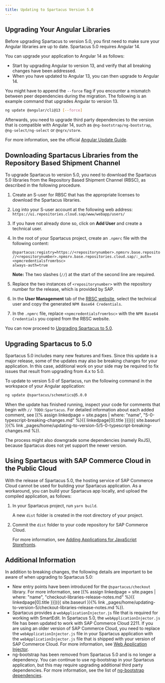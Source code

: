 ```yaml
---
title: Updating to Spartacus Version 5.0
---
```


## Upgrading Your Angular Libraries

Before upgrading Spartacus to version 5.0, you first need to make sure your Angular libraries are up to date. Spartacus 5.0 requires Angular 14.

You can upgrade your application to Angular 14 as follows:

- Start by upgrading Angular to version 13, and verify that all breaking changes have been addressed.
- When you have updated to Angular 13, you can then upgrade to Angular 14.

You might have to append the `--force` flag if you encounter a mismatch between peer dependencies during the migration. The following is an example command that upgrades Angular to version 13.

```bash
ng update @angular/cli@13 [--force]
```

Afterwards, you need to upgrade third party dependencies to the version that is compatible with Angular 14, such as `@ng-bootstrap/ng-bootstrap`, `@ng-select/ng-select` or `@ngrx/store`.

For more information, see the official [Angular Update Guide](https://update.angular.io/).

## Downloading Spartacus Libraries from the Repository Based Shipment Channel

To upgrade Spartacus to version 5.0, you need to download the Spartacus 5.0 libraries from the Repository Based Shipment Channel (RBSC), as described in the following procedure.

1. Create an S-user for RBSC that has the appropriate licenses to download the Spartacus libraries.
1. Log into your S-user account at the following web address: `https://ui.repositories.cloud.sap/www/webapp/users/`
1. If you have not already done so, click on **Add User** and create a technical user.
1. In the root of your Spartacus project, create an `.npmrc` file with the following content:

   ```text
   @spartacus:registry=https://<repositorynumber>.npmsrv.base.repositories.cloud.sap/
   //<repositorynumber>.npmsrv.base.repositories.cloud.sap/:_auth=<npmcredentialsfromrbsc>
   always-auth=true
   ```

   **Note:** The two slashes (`//`) at the start of the second line are required.

1. Replace the two instances of `<repositorynumber>` with the repository number for the release, which is provided by SAP.
1. In the **User Management** tab of the [RBSC website](https://ui.repositories.cloud.sap/www/webapp/users/), select the technical user and copy the generated `NPM Base64 Credentials`.
1. In the `.npmrc` file, replace `<npmcredentialsfromrbsc>` with the `NPM Base64 Credentials` you copied from the RBSC website.

You can now proceed to [Upgrading Spartacus to 5.0](#upgrading-spartacus-to-50).

## Upgrading Spartacus to 5.0

Spartacus 5.0 includes many new features and fixes. Since this update is a major release, some of the updates may also be breaking changes for your application. In this case, additional work on your side may be required to fix issues that result from upgrading from 4.x to 5.0.

To update to version 5.0 of Spartacus, run the following command in the workspace of your Angular application:

```bash
ng update @spartacus/schematics@5.0.0
```

When the update has finished running, inspect your code for comments that begin with `// TODO:Spartacus`. For detailed information about each added comment, see [{% assign linkedpage = site.pages | where: "name", "5-0-typescript-breaking-changes.md" %}{{ linkedpage[0].title }}]({{ site.baseurl }}{% link _pages/home/updating-to-version-5/5-0-typescript-breaking-changes.md %}).

The process might also downgrade some dependencies (namely RxJS), because Spartacus does not yet support the newer version.

## Using Spartacus with SAP Commerce Cloud in the Public Cloud

With the release of Spartacus 5.0, the hosting service of SAP Commerce Cloud cannot be used for building your Spartacus application. As a workaround, you can build your Spartacus app locally, and upload the compiled application, as follows:

1. In your Spartacus project, run `yarn build`.

   A new `dist` folder is created in the root directory of your project.

2. Commit the `dist` folder to your code repository for SAP Commerce Cloud.

   For more information, see [Adding Applications for JavaScript Storefronts](https://help.sap.com/docs/SAP_COMMERCE_CLOUD_PUBLIC_CLOUD/b2f400d4c0414461a4bb7e115dccd779/63577f67a67347bf9f4765a5385ead33.html).

## Additional Information

In addition to breaking changes, the following details are important to be aware of when upgrading to Spartacus 5.0:

- New entry points have been introduced for the `@spartacus/checkout` library. For more information, see [{% assign linkedpage = site.pages | where: "name", "checkout-libraries-release-notes.md" %}{{ linkedpage[0].title }}]({{ site.baseurl }}{% link _pages/home/updating-to-version-5/checkout-libraries-release-notes.md %}).
- Spartacus provides a `webApplicationInjector.js` file that is required for working with SmartEdit. In Spartacus 5.0, the `webApplicationInjector.js` file has been updated to work with SAP Commerce Cloud 2211. If you are using an older version of SAP Commerce Cloud, you need to replace the `webApplicationInjector.js` file in your Spartacus application with the `webApplicationInjector.js` file that is shipped with your version of SAP Commerce Cloud. For more information, see [Web Application Injector](https://help.sap.com/docs/SAP_COMMERCE_CLOUD_PUBLIC_CLOUD/e1391e5265574bfbb56ca4c0573ba1dc/e9340d1d3d3249849ff154731277069a.html).
- ng-bootstrap has been removed from Spartacus 5.0 and is no longer a dependency. You can continue to use ng-bootstrap in your Spartacus application, but this may require upgrading additional third party dependencies. For more information, see the list of [ng-bootstrap dependencies](https://www.npmjs.com/package/@ng-bootstrap/ng-bootstrap).
